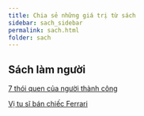 ```yaml
---
title: Chia sẻ những giá trị từ sách
sidebar: sach_sidebar
permalink: sach.html
folder: sach
---
```


## Sách làm người

[7 thói quen của người thành công](bay_thoi_quen_cua_nguoi_thanh_cong_gioi_thieu.html)

[Vị tu sĩ bán chiếc Ferrari](vi_tu_si_ban_chiec_ferrari_gioi_thieu.html)

